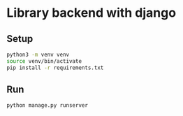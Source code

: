 # Library backend with django

## Setup

```bash
python3 -m venv venv
source venv/bin/activate
pip install -r requirements.txt
```

## Run

```bash
python manage.py runserver
```
